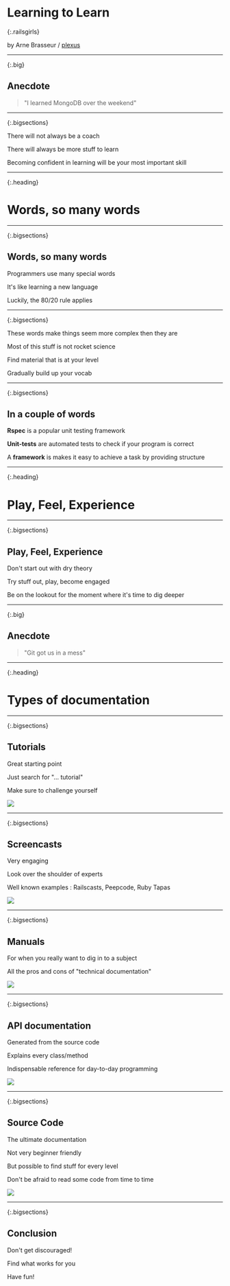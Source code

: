 # Learning to Learn
{:.railsgirls}

by Arne Brasseur / [plexus](https://github.com/plexus)

---
{:.big}

## Anecdote

> "I learned MongoDB over the weekend"

---
{:.bigsections}

There will not always be a coach

There will always be more stuff to learn

Becoming confident in learning will be your most important skill

---
{:.heading}

# Words, so many words

---
{:.bigsections}

## Words, so many words

Programmers use many special words

It's like learning a new language

Luckily, the 80/20 rule applies

---
{:.bigsections}

These words make things seem more complex then they are

Most of this stuff is not rocket science

Find material that is at your level

Gradually build up your vocab

---
{:.bigsections}

## In a couple of words

**Rspec** is a popular unit testing framework

**Unit-tests** are automated tests to check if your program is correct

A **framework** is makes it easy to achieve a task by providing structure

---
{:.heading}

# Play, Feel, Experience

---
{:.bigsections}

## Play, Feel, Experience

Don't start out with dry theory

Try stuff out, play, become engaged

Be on the lookout for the moment where it's time to dig deeper

---
{:.big}

## Anecdote

> "Git got us in a mess"

---
{:.heading}

# Types of documentation

---
{:.bigsections}

## Tutorials

Great starting point

Just search for "... tutorial"

Make sure to challenge yourself

![](images/screenshot_tutorial.png)

---
{:.bigsections}

## Screencasts

Very engaging

Look over the shoulder of experts

Well known examples : Railscasts, Peepcode, Ruby Tapas

![](images/screenshot_railscasts.png)

---
{:.bigsections}

## Manuals

For when you really want to dig in to a subject

All the pros and cons of "technical documentation"

![](images/screenshot_railsguides.png)

---
{:.bigsections}

## API documentation

Generated from the source code

Explains every class/method

Indispensable reference for day-to-day programming

![](images/screenshot_apidoc.png)

---
{:.bigsections}

## Source Code

The ultimate documentation

Not very beginner friendly

But possible to find stuff for every level

Don't be afraid to read some code from time to time

![](images/screenshot_source_code.png)

---
{:.bigsections}

## Conclusion

Don't get discouraged!

Find what works for you

Have fun!
